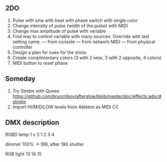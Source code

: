 ## 2DO

1. Pulse with sine with beat with phase switch with single color
1. Change intensity of pulse (width of the pulse) with MIDI
1. Change max amplitude of pulse with variable
1. Find way to control variable with many sources. Override with last setting came.
— from console
— from network MIDI
— from physical controller
1. Design a plan for cues for the show
1. Create complimentary colors (3 with 2 near, 3 with 2 opposite, 4 colors)
1. MIDI button to reset phase

## Someday

1. Try Strobe with Quneo https://github.com/brunchboy/afterglow/blob/master/doc/effects.adoc#strobe
1. Import HI/MID/LOW levels from Ableton as MIDI CC

## DMX description

RGBD lamp 1 x 3
1 2 3 4

dimmer 100% → 189, after 190 shutter

RGB light
13 14 15